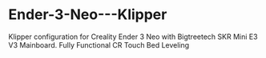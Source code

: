 # Ender-3-Neo---Klipper
Klipper configuration for Creality Ender 3 Neo with Bigtreetech SKR Mini E3 V3 Mainboard.
Fully Functional CR Touch Bed Leveling


